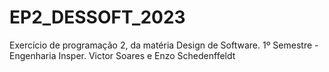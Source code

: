 # EP2_DESSOFT_2023
Exercício de programação 2, da matéria Design de Software. 1º Semestre - Engenharia Insper. Victor Soares e Enzo Schedenffeldt

